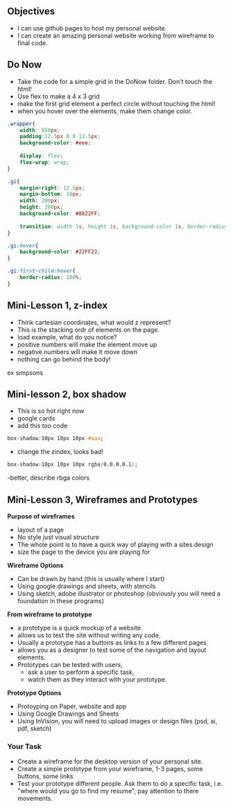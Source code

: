 ## Objectives
- I can use github pages to host my personal website.
- I can create an amazing personal website working from wireframe to final code. 

## Do Now
- Take the code for a simple grid in the DoNow folder. Don't touch the html!
- Use flex to make a 4 x 3 grid
- make the first grid element a perfect circle without touching the html!
- when you hover over the elements, make them change color.

```css
.wrapper{
	width: 850px;
	padding:12.5px 0 0 12.5px;
	background-color: #eee;
	
	display: flex;
	flex-wrap: wrap;
}

.gi{
	margin-right: 12.5px;
	margin-bottom: 10px;
	width: 200px;
	height: 200px;
	background-color: #8822FF;
	
	transition: width 1s, height 1s, background-color 1s, border-radius 1s
}

.gi:hover{
	background-color: #22FF22;	
}

.gi:first-child:hover{
	border-radius: 100%;
}
```


## Mini-Lesson 1, z-index
- Think cartesian coordinates, what would z represent?
- This is the stacking ordr of elements on the page.
- load example, what do you notice?
- positive numbers will make the element move up
- negative numbers will make it move down
- nothing can go behind the body!

ex simpsons

## Mini-lesson 2, box shadow
- This is so hot right now
- google cards
- add this too code

```css
box-shadow:10px 10px 10px #aaa;
```
- change the zindex, looks bad!
```css
box-shadow:10px 10px 10px rgba(0,0,0,0.1);
```
-better, describe rbga colors


## Mini-Lesson 3, Wireframes and Prototypes
**Purpose of wireframes** 
- layout of a page
- No style just visual structure
- The whole point is to have a quick way of playing with a sites design
- size the page to the device you are playing for

**Wireframe Options**
- Can be drawn by hand (this is usually where I start)
- Using google drawings and sheets, with stencils
- Using sketch, adobe illustrator or photoshop (obviously you will need a foundation in these programs)

**From wireframe to prototype**
- a prototype is a quick mockup of a website.
- allows us to test the site without writing any code.
- Usually a prototype has a buttons as links to a few different pages
- allows you as a designer to test some of the navigation and layout elements. 
- Prototypes can be tested with users, 
	+ ask a user to perform a specific task, 
	+ watch them as they interact with your prototype.

**Prototype Options**
- Protoyping on Paper, website and app
- Using Google Drawings and Sheets
- Using InVision, you will need to upload images or design files (psd, ai, pdf, sketch)

### Your Task
- Create a wireframe for the desktop version of your personal site.
- Create a simple prototype from your wireframe, 1-3 pages, some buttons, some links
- Test your prototype different people. Ask them to do a specific task, i.e. "where would you go to find my resume", pay attention to there movements.